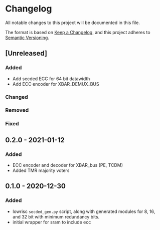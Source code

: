 # Changelog
All notable changes to this project will be documented in this file.

The format is based on [Keep a Changelog](https://keepachangelog.com/en/1.0.0/),
and this project adheres to [Semantic Versioning](https://semver.org/spec/v2.0.0.html).

## [Unreleased]
### Added
- Add secded ECC for 64 bit datawidth
- Add ECC encoder for XBAR_DEMUX_BUS

### Changed
### Removed
### Fixed

## 0.2.0 - 2021-01-12
### Added
- ECC encoder and decoder for XBAR_bus (PE, TCDM)
- Added TMR majority voters

## 0.1.0 - 2020-12-30
### Added
- lowrisc `secded_gen.py` script, along with generated modules for 8, 16, and 32 bit with minimum redundancy bits.
- initial wrapper for sram to include ecc
